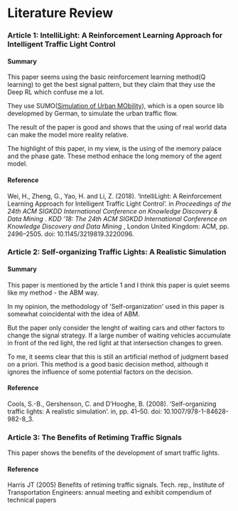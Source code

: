 # Literature Review

### Article 1: IntelliLight: A Reinforcement Learning Approach for Intelligent Traffic Light Control

#### Summary

This paper seems using the basic reinforcement learning method(Q learning) to get the best signal pattern, but they claim that they use the Deep RL which confuse me a lot.

They use SUMO([Simulation of Urban MObility](https://www.eclipse.org/sumo/)), which is a open source lib developmed by German, to simulate the urban traffic flow.

The result of the paper is good and shows that the using of real world data can make the model more reality relative.

The highlight of this paper, in my view, is the using of the memory palace and the phase gate. These method enhace the long memory of the agent model.

#### Reference

Wei, H., Zheng, G., Yao, H. and Li, Z. (2018). ‘IntelliLight: A Reinforcement Learning
Approach for Intelligent Traffic Light Control’. in  *Proceedings of the 24th
ACM SIGKDD International Conference on Knowledge Discovery & Data Mining* .
*KDD ’18: The 24th ACM SIGKDD International Conference on Knowledge Discovery
and Data Mining* , London United Kingdom: ACM, pp. 2496–2505. doi:
10.1145/3219819.3220096.

### Article 2: Self-organizing Traffic Lights: A Realistic Simulation

#### Summary

This paper is mentioned by the article 1 and I think this paper is quiet seems like my method - the ABM way.

In my opinion, the methodology of 'Self-organization' used in this paper is somewhat coincidental with the idea of ABM.

But the paper only consider the lenght of waiting cars and other factors to change the signal strategy. If a large number of waiting vehicles accumulate in front of the red light, the red light at that intersection changes to green.

To me, it seems clear that this is still an artificial method of judgment based on a priori.  This method is a good basic decision method, although it ignores the influence of some potential factors on the decision.

#### Reference

Cools, S.-B., Gershenson, C. and D’Hooghe, B. (2008). ‘Self-organizing traffic lights: A
realistic simulation’. in, pp. 41–50. doi: 10.1007/978-1-84628-982-8_3.


### Article 3: The Benefits of Retiming Traffic Signals

This paper shows the benefits of the development of smart traffic lights.

#### Reference
Harris JT (2005) Benefits of retiming traffic signals. Tech. rep., Institute of Transportation Engineers: annual meeting and exhibit compendium of technical papers
